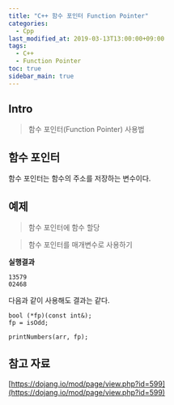 ```yaml
---
title: "C++ 함수 포인터 Function Pointer"
categories: 
  - Cpp
last_modified_at: 2019-03-13T13:00:00+09:00
tags: 
  - C++
  - Function Pointer
toc: true
sidebar_main: true
---
```


## Intro

>  함수 포인터(Function Pointer) 사용법


## 함수 포인터

함수 포인터는 함수의 주소를 저장하는 변수이다.

## 예제

>함수 포인터에 함수 할당
<script src="https://gist.github.com/lesslate/620f2af6aa0963c5efa2df60fb08628a.js"></script>


>함수 포인터를 매개변수로 사용하기
<script src="https://gist.github.com/lesslate/4f3027617165555bbf02580361214050.js"></script>

**실행결과**

```
13579
02468
```

다음과 같이 사용해도 결과는 같다.

```
bool (*fp)(const int&);
fp = isOdd;

printNumbers(arr, fp);
```


## 참고 자료

[https://dojang.io/mod/page/view.php?id=599](https://dojang.io/mod/page/view.php?id=599)